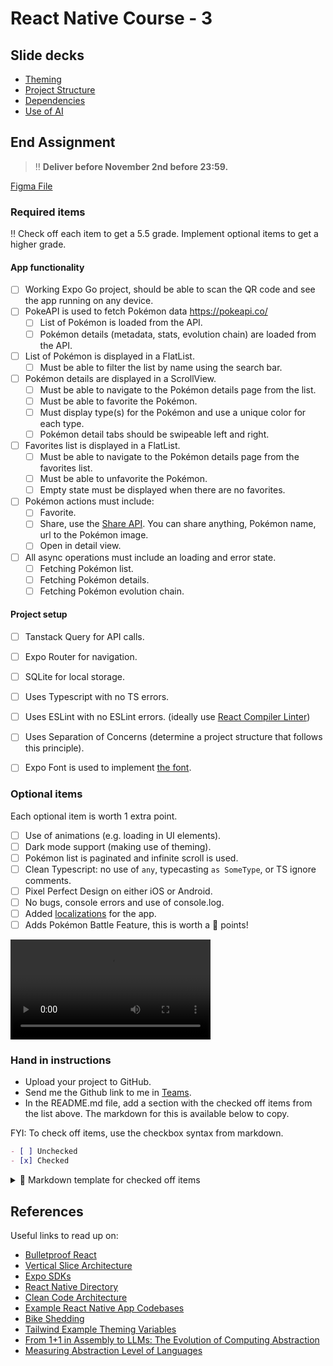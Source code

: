 # React Native Course - 3

## Slide decks

- [Theming](https://levizimmerman.github.io/inholland-react-native-course-3/slides/theming.html)
- [Project Structure](https://levizimmerman.github.io/inholland-react-native-course-3/slides/project-structure.html)
- [Dependencies](https://levizimmerman.github.io/inholland-react-native-course-3/slides/dependencies.html)
- [Use of AI](https://levizimmerman.github.io/inholland-react-native-course-3/slides/use-ai.html)


## End Assignment

> ‼️ **Deliver before November 2nd before 23:59.**

[Figma File](https://www.figma.com/design/dsgGXcu5WELIvRW90m5308/Pokémon-Code-Challenge?node-id=1-2&t=YPvOeo8ucY720wJ5-4)

### Required items
‼️ Check off each item to get a 5.5 grade. Implement optional items to get a higher grade.

#### App functionality

- [ ] Working Expo Go project, should be able to scan the QR code and see the app running on any device.
- [ ] PokeAPI is used to fetch Pokémon data https://pokeapi.co/
  - [ ] List of Pokémon is loaded from the API.
  - [ ] Pokémon details (metadata, stats, evolution chain) are loaded from the API.
- [ ] List of Pokémon is displayed in a FlatList.
  - [ ] Must be able to filter the list by name using the search bar.
- [ ] Pokémon details are displayed in a ScrollView.
  - [ ] Must be able to navigate to the Pokémon details page from the list.
  - [ ] Must be able to favorite the Pokémon.
  - [ ] Must display type(s) for the Pokémon and use a unique color for each type.
  - [ ] Pokémon detail tabs should be swipeable left and right.
- [ ] Favorites list is displayed in a FlatList.
  - [ ] Must be able to navigate to the Pokémon details page from the favorites list.
  - [ ] Must be able to unfavorite the Pokémon.
  - [ ] Empty state must be displayed when there are no favorites.
- [ ] Pokémon actions must include:
    - [ ] Favorite.
    - [ ] Share, use the [Share API](https://reactnative.dev/docs/share). You can share anything, Pokémon name, url to the Pokémon image.
    - [ ] Open in detail view.
- [ ] All async operations must include an loading and error state.
    - [ ] Fetching Pokémon list.
    - [ ] Fetching Pokémon details.
    - [ ] Fetching Pokémon evolution chain.

#### Project setup
- [ ] Tanstack Query for API calls.
- [ ] Expo Router for navigation.
- [ ] SQLite for local storage.
- [ ] Uses Typescript with no TS errors.
- [ ] Uses ESLint with no ESLint errors. (ideally use [React Compiler Linter](https://docs.expo.dev/guides/react-compiler/#enabling-the-linter))
- [ ] Uses Separation of Concerns (determine a project structure that follows this principle).
- [ ] Expo Font is used to implement [the font](./assets/fonts.zip).


### Optional items
Each optional item is worth 1 extra point.

- [ ] Use of animations (e.g. loading in UI elements).
- [ ] Dark mode support (making use of theming).
- [ ] Pokémon list is paginated and infinite scroll is used.
- [ ] Clean Typescript: no use of `any`, typecasting `as SomeType`, or TS ignore comments.
- [ ] Pixel Perfect Design on either iOS or Android.
- [ ] No bugs, console errors and use of console.log.
- [ ] Added [localizations](https://docs.expo.dev/guides/localization/) for the app.
- [ ] Adds Pokémon Battle Feature, this is worth a 💯 points!

<video src="./assets/pokemon-battle.mp4" width="320"></video>

### Hand in instructions

- Upload your project to GitHub.
- Send me the Github link to me in [Teams](https://teams.microsoft.com/l/chat/48:notes/conversations?context=%7B%22contextType%22%3A%22chat%22%7D).
- In the README.md file, add a section with the checked off items from the list above. The markdown for this is available below to copy.

FYI: To check off items, use the checkbox syntax from markdown.

```md
- [ ] Unchecked
- [x] Checked
```

<details>
<summary>📝 Markdown template for checked off items</summary>

```md
#### App functionality

- [ ] Working Expo Go project, should be able to scan the QR code and see the app running on any device.
- [ ] PokeAPI is used to fetch Pokémon data https://pokeapi.co/
  - [ ] List of Pokémon is loaded from the API.
  - [ ] Pokémon details (metadata, stats, evolution chain) are loaded from the API.
- [ ] List of Pokémon is displayed in a FlatList.
  - [ ] Must be able to filter the list by name using the search bar.
- [ ] Pokémon details are displayed in a ScrollView.
  - [ ] Must be able to navigate to the Pokémon details page from the list.
  - [ ] Must be able to favorite the Pokémon.
  - [ ] Must display type(s) for the Pokémon and use a unique color for each type.
  - [ ] Pokémon detail tabs should be swipeable left and right.
- [ ] Favorites list is displayed in a FlatList.
  - [ ] Must be able to navigate to the Pokémon details page from the favorites list.
  - [ ] Must be able to unfavorite the Pokémon.
  - [ ] Empty state must be displayed when there are no favorites.
- [ ] Pokémon actions must include:
    - [ ] Favorite.
    - [ ] Share.
    - [ ] Open in detail view.
- [ ] All async operations must include an loading and error state.
    - [ ] Fetching Pokémon list.
    - [ ] Fetching Pokémon details.
    - [ ] Fetching Pokémon evolution chain.

#### Project setup
- [ ] Tanstack Query for API calls.
- [ ] Expo Router for navigation.
- [ ] SQLite for local storage.
- [ ] Uses Typescript with no TS errors.
- [ ] Uses ESLint with no ESLint errors. (ideally use [React Compiler Linter](https://docs.expo.dev/guides/react-compiler/#enabling-the-linter))
- [ ] Uses Separation of Concerns (determine a project structure that follows this principle).
- [ ] Expo Font is used to implement [the font](./assets/fonts.zip).


### Optional items
Each optional item is worth 1 extra point.

- [ ] Use of animations (e.g. loading in UI elements).
- [ ] Dark mode support (making use of theming).
- [ ] Pokémon list is paginated and infinite scroll is used.
- [ ] Clean Typescript: no use of `any`, typecasting `as SomeType`, or TS ignore comments.
- [ ] Pixel Perfect Design on either iOS or Android.
- [ ] No bugs, console errors and use of console.log.
- [ ] Added [localizations](https://docs.expo.dev/guides/localization/) for the app.
- [ ] Adds Pokémon Battle Feature.
```
</details>

## References
Useful links to read up on:
- [Bulletproof React](https://github.com/alan2207/bulletproof-react)
- [Vertical Slice Architecture](https://antondevtips.com/blog/vertical-slice-architecture-the-best-ways-to-structure-your-project)
- [Expo SDKs](https://docs.expo.dev/versions/latest/sdk/accelerometer/)
- [React Native Directory](https://reactnative.directory/)
- [Clean Code Architecture](https://blog.cleancoder.com/uncle-bob/2012/08/13/the-clean-architecture.html)
- [Example React Native App Codebases](https://github.com/kelset/react-native-community-map?tab=readme-ov-file#-open-source-apps)
- [Bike Shedding](https://thedecisionlab.com/biases/bikeshedding)
- [Tailwind Example Theming Variables](https://tailwindcss.com/docs/theme)
- [From 1+1 in Assembly to LLMs: The Evolution of Computing Abstraction](https://taewoon.kim/2024-11-12-1+1/)
- [Measuring Abstraction Level of Languages](https://github.com/const/const-articles/blob/main/evolution/2025/01-measuring-language-level/MeasuringAbstractionLevelOfLanguages.adoc)
